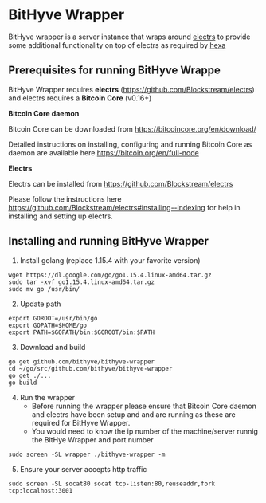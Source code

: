 # BitHyve Wrapper

BitHyve wrapper is a server instance that wraps around [electrs](https://github.com/Blockstream/electrs) to provide some additional functionality on top of electrs as required by [hexa](https://github.com/bithyve/hexa)

## Prerequisites for running BitHyve Wrappe

BitHyve Wrapper requires **electrs** (https://github.com/Blockstream/electrs) and electrs requires a **Bitcoin Core** (v0.16+)

**Bitcoin Core daemon**

Bitcoin Core can be downloaded from https://bitcoincore.org/en/download/ 

Detailed instructions on installing, configuring and running Bitcoin Core as daemon are available here  https://bitcoin.org/en/full-node

**Electrs**

Electrs can be installed from https://github.com/Blockstream/electrs

Please follow the instructions here https://github.com/Blockstream/electrs#installing--indexing for help in installing and setting up electrs.

## Installing and running BitHyve Wrapper

1. Install golang (replace 1.15.4 with your favorite version)

```
wget https://dl.google.com/go/go1.15.4.linux-amd64.tar.gz
sudo tar -xvf go1.15.4.linux-amd64.tar.gz
sudo mv go /usr/bin/
```

2. Update path

```
export GOROOT=/usr/bin/go
export GOPATH=$HOME/go
export PATH=$GOPATH/bin:$GOROOT/bin:$PATH
```

3. Download and build

```
go get github.com/bithyve/bithyve-wrapper
cd ~/go/src/github.com/bithyve/bithyve-wrapper
go get ./...
go build
```

4. Run the wrapper
   - Before running the wrapper please ensure that Bitcoin Core daemon and electrs have been setup and and are running as these are required for BitHyve Wrapper.
   - You would need to know the ip number of the machine/server runnig the BitHye Wrapper and port number

```
sudo screen -SL wrapper ./bithyve-wrapper -m
```

5. Ensure your server accepts http traffic

```
sudo screen -SL socat80 socat tcp-listen:80,reuseaddr,fork tcp:localhost:3001
```
